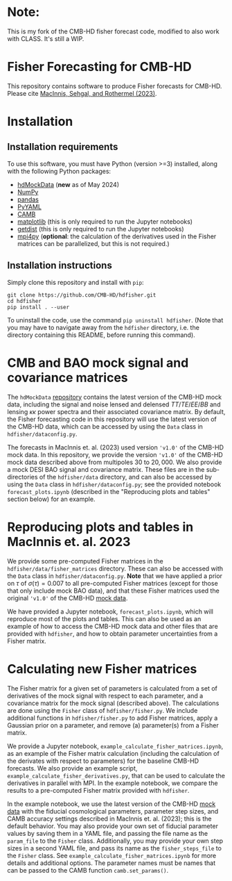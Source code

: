 # Note:
This is my fork of the CMB-HD fisher forecast code, modified to also work with CLASS. It's still a WIP. 

# Fisher Forecasting for CMB-HD

This repository contains software to produce Fisher forecasts for CMB-HD. Please cite [MacInnis, Sehgal, and Rothermel (2023)](https://arxiv.org/abs/2309.03021).


# Installation

## Installation requirements

To use this software, you must have Python (version >=3) installed, along with the following Python packages:
- [hdMockData](https://github.com/CMB-HD/hdMockData) (__new__ as of May 2024)
- [NumPy](https://numpy.org/)
- [pandas](https://pandas.pydata.org/)
- [PyYAML](https://pyyaml.org/wiki/PyYAMLDocumentation)
- [CAMB](https://camb.readthedocs.io/en/latest/)
- [matplotlib](https://matplotlib.org/) (this is only required to run the Jupyter notebooks)
- [getdist](https://getdist.readthedocs.io/en/latest/intro.html) (this is only required to run the Jupyter notebooks)
- [mpi4py](https://mpi4py.readthedocs.io/en/stable/) (__optional__: the calculation of the derivatives used in the Fisher matrices can be parallelized, but this is not required.) 


## Installation instructions

Simply clone this repository and install with `pip`:

```
git clone https://github.com/CMB-HD/hdfisher.git
cd hdfisher
pip install . --user
```

To uninstall the code, use the command `pip uninstall hdfisher`. (Note that you may have to navigate away from the `hdfisher` directory, i.e. the directory containing this README, before running this command).


# CMB and BAO mock signal and covariance matrices

The `hdMockData` [repository](https://github.com/CMB-HD/hdMockData) contains the latest version of the CMB-HD mock data, including the signal and noise lensed and delensed $TT/TE/EE/BB$ and lensing $\kappa\kappa$ power spectra and their associated covariance matrix. By default, the Fisher forecasting code in this repository will use the latest version of the CMB-HD data, which can be accessed by using the `Data` class in `hdfisher/dataconfig.py`.

The forecasts in MacInnis et. al. (2023) used version `'v1.0'` of the CMB-HD mock data. In this repository, we provide the version `'v1.0'` of the CMB-HD mock data described above from multipoles $30$ to $20,000$.  We also provide a mock DESI BAO signal and covariance matrix. These files are in the sub-directories of the `hdfisher/data` directory, and can also be accessed by using the `Data` class in `hdfisher/dataconfig.py`; see the provided notebook `forecast_plots.ipynb` (described in the "Reproducing plots and tables" section below) for an example.


# Reproducing plots and tables in MacInnis et. al. 2023

We provide some pre-computed Fisher matrices in the `hdfisher/data/fisher_matrices` directory. These can also be accessed with the `Data` class in `hdfisher/dataconfig.py`. __Note__ that we have applied a prior on $\tau$ of $\sigma(\tau) = 0.007$ to all pre-computed Fisher matrices (except for those that only include mock BAO data), and that these Fisher matrices used the original `'v1.0'` of the CMB-HD [mock data](https://github.com/CMB-HD/hdMockData).

We have provided a Jupyter notebook, `forecast_plots.ipynb`, which will reproduce most of the plots and tables. This can also be used as an example of how to access the CMB-HD mock data and other files that are provided with `hdfisher`, and how to obtain parameter uncertainties from a Fisher matrix.


# Calculating new Fisher matrices

The Fisher matrix for a given set of parameters is calculated from a set of  derivatives of the mock signal with respect to each parameter, and a covariance matrix for the mock signal (described above). The calculations are done using the `Fisher` class of `hdfisher/fisher.py`. We include additional functions in `hdfisher/fisher.py` to add Fisher matrices, apply a Gaussian prior on a parameter, and remove (a) parameter(s) from a Fisher matrix.

We provide a Jupyter notebook, `example_calculate_fisher_matrices.ipynb`, as an example of the Fisher matrix calculation (including the calculation of the derivates with respect to parameters) for the baseline CMB-HD forecasts. We also provide an example script, `example_calculate_fisher_derivatives.py`, that can be used to calculate the derivatives in parallel with MPI. In the example notebook, we compare the results to a pre-computed Fisher matrix provided with `hdfisher`.

In the example notebook, we use the latest version of the CMB-HD [mock data](https://github.com/CMB-HD/hdMockData) with the fiducial cosmological parameters, parameter step sizes, and CAMB accuracy settings described in MacInnis et. al. (2023); this is the default behavior. You may also provide your own set of fiducial parameter values by saving them in a YAML file, and passing the file name as the `param_file` to the `Fisher` class. Additionally, you may provide your own step sizes in a second YAML file, and pass its name as the `fisher_steps_file` to the `Fisher` class. See `example_calculate_fisher_matrices.ipynb` for more details and additional options. The parameter names must be names that can be passed to the CAMB function `camb.set_params()`.

